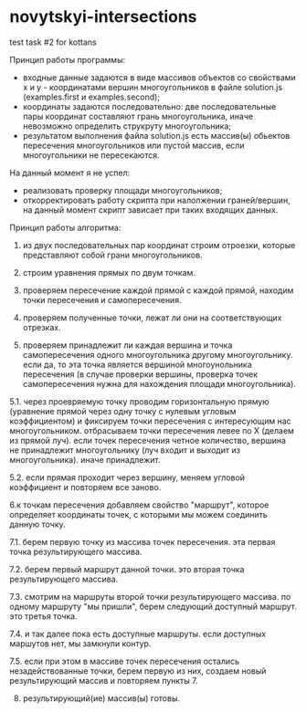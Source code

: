 # novytskyi-intersections
test task #2 for kottans


Принцип работы программы:
* входные данные задаются в виде массивов объектов со свойствами x и y - координатами вершин многоугольников в файле solution.js (examples.first и examples.second);
* координаты задаются последовательно: две последовательные пары координат составляют грань многоугольника, иначе невозможно определить струкруту многоугольника;
* результатом выполнения файла solution.js есть массив(ы) обьектов пересечения многоугольников или пустой массив, если многоугольники не пересекаются.


На данный момент я не успел:
* реализовать проверку площади многоугольников;
* откорректировать работу скрипта при налолжении граней/вершин, на данный момент скрипт зависает при таких входящих данных.


Принцип работы алгоритма:

1. из двух последовательных пар координат строим отроезки, которые представляют собой грани многоугольников.
 
2. строим уравнения прямых по двум точкам.

3. проверяем пересечение каждой прямой с каждой прямой, находим точки пересечения и самопересечения.
 
4. проверяем полученные точки, лежат ли они на соответствующих отрезках.

5. проверяем принадлежит ли каждая вершина и точка самопересечения одного многоугольника другому многоугольнику. если да, то эта точка является вершиной многоунольника пересечения (в случае проверки вершины, проверка точек самопересечения нужна для нахождения площади многоугольника).

5.1. через проевряемую точку проводим горизонтальную прямую (уравнение прямой через одну точку с нулевым угловым коэффициентом) и фиксируем точки пересечения с интересующим нас многоугольником. отбрасываем точки пересечения левее по Х (делаем из прямой луч). если точек пересечения четное количество, вершина не принадлежит многоугольнику (луч входит и выходит из многоугольника). иначе принадлежит. 

5.2. если прямая проходит через вершину, меняем угловой коэффициент и повторяем все заново.

6.к точкам пересечения добавляем свойство "маршрут", которое определяет координаты точек, с которыми мы можем соединить данную точку.

7.1. берем первую точку из массива точек пересечения. эта первая точка результирующего массива. 

7.2. берем первый маршрут данной точки. это вторая точка результирующего массива. 

7.3. смотрим на маршруты второй точки результирующего массива. по одному маршруту "мы пришли", берем следующий доступный маршрут. это третья точка. 

7.4. и так далее пока есть доступные маршруты. если доступных маршутов нет, мы замкнули контур. 

7.5. если при этом в массиве точек пересечения остались незадействованные точки, берем первую из них, создаем новый результирующий массив и повторяем пункты 7.

8. результирующий(ие) массив(ы) готовы.
